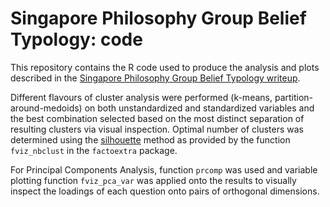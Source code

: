 # Singapore Philosophy Group Belief Typology: code

This repository contains the R code used to produce the analysis and plots described in the 
[Singapore Philosophy Group Belief Typology writeup](https://sg-philosophy.notion.site/sg-philosophy/Singapore-Philosophy-Group-Belief-Typology-aa1fd693196b45118fc41f1419a6abe7). 

Different flavours of cluster analysis were performed (k-means, partition-around-medoids) on both unstandardized and standardized variables and the best combination selected based on the most distinct separation of resulting clusters via visual inspection. Optimal number of clusters was determined using the [silhouette](https://en.wikipedia.org/wiki/Silhouette_(clustering)) method as provided by the function `fviz_nbclust` in the `factoextra` package.

For Principal Components Analysis, function `prcomp` was used and variable plotting function `fviz_pca_var` was applied onto the results to visually inspect the loadings of each question onto pairs of orthogonal dimensions.